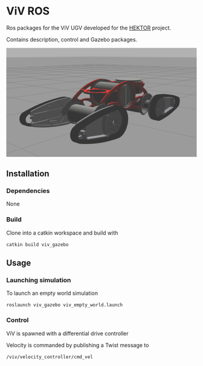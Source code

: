# ViV ROS

Ros packages for the ViV UGV developed for the [HEKTOR](https://hektor.fer.hr/) project.

Contains description, control and Gazebo packages. 

![viv1](doc/viv_pequeno_img.png)

## Installation

### Dependencies
None
### Build

Clone into a catkin workspace and build with

	catkin build viv_gazebo

## Usage

### Launching simulation

To launch an empty world simulation

	roslaunch viv_gazebo viv_empty_world.launch  

### Control
ViV is spawned with a differential drive controller 

Velocity is commanded by publishing a Twist message to 
   
    /viv/velocity_controller/cmd_vel
